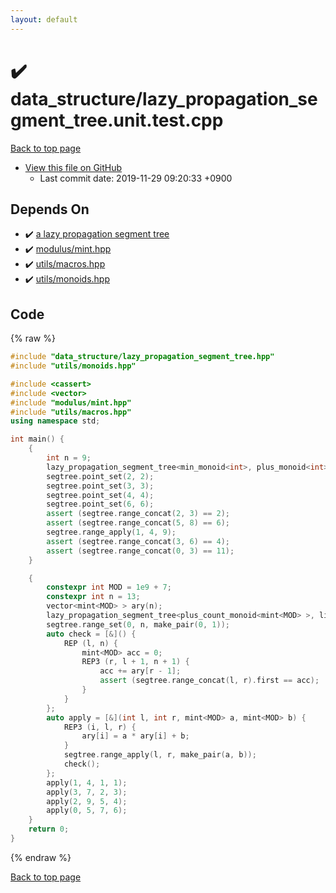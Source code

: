 ```yaml
---
layout: default
---
```


<!-- mathjax config similar to math.stackexchange -->
<script type="text/javascript" async
  src="https://cdnjs.cloudflare.com/ajax/libs/mathjax/2.7.5/MathJax.js?config=TeX-MML-AM_CHTML">
</script>
<script type="text/x-mathjax-config">
  MathJax.Hub.Config({
    TeX: { equationNumbers: { autoNumber: "AMS" }},
    tex2jax: {
      inlineMath: [ ['$','$'] ],
      processEscapes: true
    },
    "HTML-CSS": { matchFontHeight: false },
    displayAlign: "left",
    displayIndent: "2em"
  });
</script>

<script type="text/javascript" src="https://cdnjs.cloudflare.com/ajax/libs/jquery/3.4.1/jquery.min.js"></script>
<script src="https://cdn.jsdelivr.net/npm/jquery-balloon-js@1.1.2/jquery.balloon.min.js" integrity="sha256-ZEYs9VrgAeNuPvs15E39OsyOJaIkXEEt10fzxJ20+2I=" crossorigin="anonymous"></script>
<script type="text/javascript" src="../../assets/js/copy-button.js"></script>
<link rel="stylesheet" href="../../assets/css/copy-button.css" />


# :heavy_check_mark: data_structure/lazy_propagation_segment_tree.unit.test.cpp
<a href="../../index.html">Back to top page</a>

* <a href="{{ site.github.repository_url }}/blob/master/data_structure/lazy_propagation_segment_tree.unit.test.cpp">View this file on GitHub</a>
    - Last commit date: 2019-11-29 09:20:33 +0900




## Depends On
* :heavy_check_mark: <a href="../../library/data_structure/lazy_propagation_segment_tree.hpp.html">a lazy propagation segment tree</a>
* :heavy_check_mark: <a href="../../library/modulus/mint.hpp.html">modulus/mint.hpp</a>
* :heavy_check_mark: <a href="../../library/utils/macros.hpp.html">utils/macros.hpp</a>
* :heavy_check_mark: <a href="../../library/utils/monoids.hpp.html">utils/monoids.hpp</a>


## Code
{% raw %}
```cpp
#include "data_structure/lazy_propagation_segment_tree.hpp"
#include "utils/monoids.hpp"

#include <cassert>
#include <vector>
#include "modulus/mint.hpp"
#include "utils/macros.hpp"
using namespace std;

int main() {
    {
        int n = 9;
        lazy_propagation_segment_tree<min_monoid<int>, plus_monoid<int>, plus_min_action<int> > segtree(n);
        segtree.point_set(2, 2);
        segtree.point_set(3, 3);
        segtree.point_set(4, 4);
        segtree.point_set(6, 6);
        assert (segtree.range_concat(2, 3) == 2);
        assert (segtree.range_concat(5, 8) == 6);
        segtree.range_apply(1, 4, 9);
        assert (segtree.range_concat(3, 6) == 4);
        assert (segtree.range_concat(0, 3) == 11);
    }

    {
        constexpr int MOD = 1e9 + 7;
        constexpr int n = 13;
        vector<mint<MOD> > ary(n);
        lazy_propagation_segment_tree<plus_count_monoid<mint<MOD> >, linear_function_monoid<mint<MOD> >, linear_function_plus_count_action<mint<MOD> > > segtree(n);
        segtree.range_set(0, n, make_pair(0, 1));
        auto check = [&]() {
            REP (l, n) {
                mint<MOD> acc = 0;
                REP3 (r, l + 1, n + 1) {
                    acc += ary[r - 1];
                    assert (segtree.range_concat(l, r).first == acc);
                }
            }
        };
        auto apply = [&](int l, int r, mint<MOD> a, mint<MOD> b) {
            REP3 (i, l, r) {
                ary[i] = a * ary[i] + b;
            }
            segtree.range_apply(l, r, make_pair(a, b));
            check();
        };
        apply(1, 4, 1, 1);
        apply(3, 7, 2, 3);
        apply(2, 9, 5, 4);
        apply(0, 5, 7, 6);
    }
    return 0;
}

```
{% endraw %}

<a href="../../index.html">Back to top page</a>

